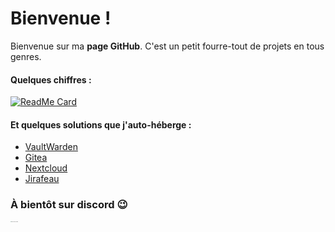 # Bienvenue !

Bienvenue sur ma **page GitHub**.
C'est un petit fourre-tout de projets en tous genres.

#### Quelques chiffres : 

[![ReadMe Card](https://github-readme-stats.vercel.app/api?username=Michelbaie&count_private=true&show_icons=true)]()

#### Et quelques solutions que j'auto-héberge :

* [VaultWarden](https://passpartout.creepercreep.fr)
* [Gitea](https://git.creepercreep.fr)
* [Nextcloud](https://nextcloud.creepercreep.fr)
* [Jirafeau](https://send.creepercreep.fr)

### À bientôt sur discord 😉
<img src="https://user-images.githubusercontent.com/39345534/122968671-1409c980-d38c-11eb-81a7-b4f11248e5c6.png" alt="DSC03449-min" style="zoom:10%;" />

